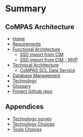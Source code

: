 <!--
SPDX-FileCopyrightText: 2021 Alliander N.V.

SPDX-License-Identifier: CC-BY-4.0
-->

# Summary​

## CoMPAS Architecture

* [Home](README.md)   
* [Requirements](HIGH_LEVEL_REQUIREMENTS.md) 
* [Functional Architecture](FUNCTIONAL_ARCHITECTURE.md)
    * [SSD import from CIM](CIM_61850_MAPPING.md)
    * [SSD import from CIM - MVP](CIM_61850_MAPPING_MVP.md)
* [Technical Architecture](technical/TECHNICAL_ARCHITECTURE.md)
    * [CoMPAS SCL Data Service](technical/COMPAS_SCL_DATA_SERVICE.md)
* [Database Management](DATABASE_MANAGEMENT.md)
* [Technology](TECHNOLOGY.md)
* [Glossary](GLOSSARY.md)
* [Project Github repo](https://github.com/com-pas/)

## Appendices

* [Technology survey](TECHNOLOGY_SURVEY.md)
* [Technology Choices](TECHNOLOGY_CHOICES.md)
* [Tools Choices](TOOLS_CHOICES.md)

